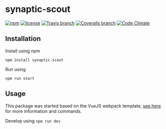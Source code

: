 # synaptic-scout

[![npm](https://img.shields.io/npm/synaptic-scout/npm.svg)]() [![license](https://img.shields.io/github/license/tommilligan/synaptic-scout.svg)]()
[![Travis branch](https://img.shields.io/travis/tommilligan/synaptic-scout/develop.svg)]() [![Coveralls branch](https://img.shields.io/coveralls/tommilligan/synaptic-scout/develop.svg)]() [![Code Climate](https://img.shields.io/codeclimate/github/tommilligan/synaptic-scout.svg)]()

## Installation

Install using npm
```
npm install synaptic-scout
```

Run using
```
npm run start
```

## Usage

This package was started based on the VueJS webpack template, [see here](https://github.com/vuejs-templates/webpack) for more information and commands.

Develop using `npm run dev`
